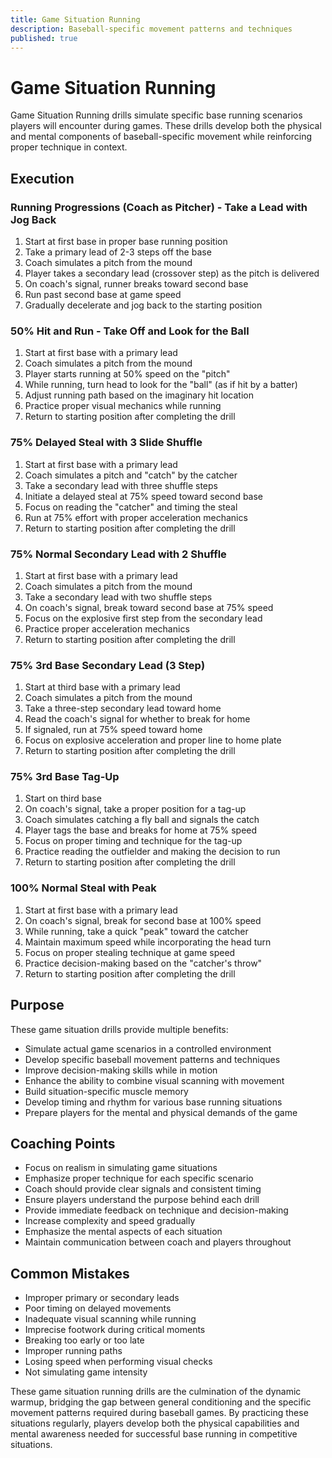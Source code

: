 ```yaml
---
title: Game Situation Running
description: Baseball-specific movement patterns and techniques
published: true
---
```


# Game Situation Running

Game Situation Running drills simulate specific base running scenarios players will encounter during games. These drills develop both the physical and mental components of baseball-specific movement while reinforcing proper technique in context.

## Execution

### Running Progressions (Coach as Pitcher) - Take a Lead with Jog Back

1. Start at first base in proper base running position
2. Take a primary lead of 2-3 steps off the base
3. Coach simulates a pitch from the mound
4. Player takes a secondary lead (crossover step) as the pitch is delivered
5. On coach's signal, runner breaks toward second base
6. Run past second base at game speed
7. Gradually decelerate and jog back to the starting position

### 50% Hit and Run - Take Off and Look for the Ball

1. Start at first base with a primary lead
2. Coach simulates a pitch from the mound
3. Player starts running at 50% speed on the "pitch"
4. While running, turn head to look for the "ball" (as if hit by a batter)
5. Adjust running path based on the imaginary hit location
6. Practice proper visual mechanics while running
7. Return to starting position after completing the drill

### 75% Delayed Steal with 3 Slide Shuffle

1. Start at first base with a primary lead
2. Coach simulates a pitch and "catch" by the catcher
3. Take a secondary lead with three shuffle steps
4. Initiate a delayed steal at 75% speed toward second base
5. Focus on reading the "catcher" and timing the steal
6. Run at 75% effort with proper acceleration mechanics
7. Return to starting position after completing the drill

### 75% Normal Secondary Lead with 2 Shuffle

1. Start at first base with a primary lead
2. Coach simulates a pitch from the mound
3. Take a secondary lead with two shuffle steps
4. On coach's signal, break toward second base at 75% speed
5. Focus on the explosive first step from the secondary lead
6. Practice proper acceleration mechanics
7. Return to starting position after completing the drill

### 75% 3rd Base Secondary Lead (3 Step)

1. Start at third base with a primary lead
2. Coach simulates a pitch from the mound
3. Take a three-step secondary lead toward home
4. Read the coach's signal for whether to break for home
5. If signaled, run at 75% speed toward home
6. Focus on explosive acceleration and proper line to home plate
7. Return to starting position after completing the drill

### 75% 3rd Base Tag-Up

1. Start on third base
2. On coach's signal, take a proper position for a tag-up
3. Coach simulates catching a fly ball and signals the catch
4. Player tags the base and breaks for home at 75% speed
5. Focus on proper timing and technique for the tag-up
6. Practice reading the outfielder and making the decision to run
7. Return to starting position after completing the drill

### 100% Normal Steal with Peak

1. Start at first base with a primary lead
2. On coach's signal, break for second base at 100% speed
3. While running, take a quick "peak" toward the catcher
4. Maintain maximum speed while incorporating the head turn
5. Focus on proper stealing technique at game speed
6. Practice decision-making based on the "catcher's throw"
7. Return to starting position after completing the drill

## Purpose

These game situation drills provide multiple benefits:

- Simulate actual game scenarios in a controlled environment
- Develop specific baseball movement patterns and techniques
- Improve decision-making skills while in motion
- Enhance the ability to combine visual scanning with movement
- Build situation-specific muscle memory
- Develop timing and rhythm for various base running situations
- Prepare players for the mental and physical demands of the game

## Coaching Points

- Focus on realism in simulating game situations
- Emphasize proper technique for each specific scenario
- Coach should provide clear signals and consistent timing
- Ensure players understand the purpose behind each drill
- Provide immediate feedback on technique and decision-making
- Increase complexity and speed gradually
- Emphasize the mental aspects of each situation
- Maintain communication between coach and players throughout

## Common Mistakes

- Improper primary or secondary leads
- Poor timing on delayed movements
- Inadequate visual scanning while running
- Imprecise footwork during critical moments
- Breaking too early or too late
- Improper running paths
- Losing speed when performing visual checks
- Not simulating game intensity

These game situation running drills are the culmination of the dynamic warmup, bridging the gap between general conditioning and the specific movement patterns required during baseball games. By practicing these situations regularly, players develop both the physical capabilities and mental awareness needed for successful base running in competitive situations.
